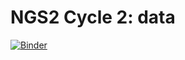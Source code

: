 # NGS2 Cycle 2: data

[![Binder](https://mybinder.org/badge.svg)](https://mybinder.org/v2/gh/Dallinger/ngs2-cycle2/master)
